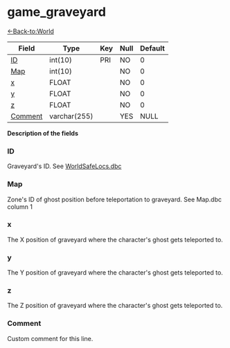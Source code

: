 # game_graveyard

[<-Back-to:World](database-world.md)

| Field                       | Type         |  Key | Null | Default |
|-----------------------------|--------------|------|------|---------|
| [ID](#ID)                   | int(10)      |  PRI | NO   | 0       |
| [Map](#Map)                 | int(10)      |      | NO   | 0       |
| [x](#x)                     | FLOAT        |      | NO   | 0       |
| [y](#y)                     | FLOAT        |      | NO   | 0       |
| [z](#z)                     | FLOAT        |      | NO   | 0       |
| [Comment](#Comment)         | varchar(255) |      | YES  | NULL    |

**Description of the fields**

### ID
Graveyard's ID. See [WorldSafeLocs.dbc](WorldSafelocs)

### Map
Zone's ID of ghost position before teleportation to graveyard. See Map.dbc column 1

### x

The X position of graveyard where the character's ghost gets teleported to.

### y

The Y position of graveyard where the character's ghost gets teleported to.

### z

The Z position of graveyard where the character's ghost gets teleported to.

### Comment

Custom comment for this line.

